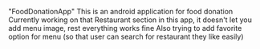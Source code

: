"FoodDonationApp" 
This is an android application for food donation
Currently working on that Restaurant section in this app, it doesn't let you add menu image, rest everything works fine
Also trying to add favorite option for menu (so that user can search for restaurant they like easily)
